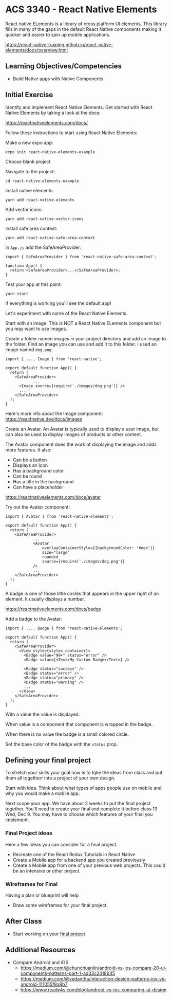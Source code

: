 # ACS 3340 - React Native Elements

React native ELements is a library of cross platform UI elements. This library fills in many of the gaps in the default React Native components making it quicker and easier to spin up mobile applications.

https://react-native-training.github.io/react-native-elements/docs/overview.html

## Learning Objectives/Competencies

- Build Native apps with Native Components

## Initial Exercise

Identify and implement React Native Elements. Get started with React Native Elements by taking a look at the docs: 

https://reactnativeelements.com/docs/

Follow these instructions to start using React Native Elements:

Make a new expo app:

```
expo init react-native-elements-example
```

Choose blank project

Navigate to the project: 

```
cd react-native-elements-example
```

Install native elements:

```
yarn add react-native-elements
```

Add vector icons: 

```
yarn add react-native-vector-icons
```

Install safe area context:

```
yarn add react-native-safe-area-context
```

In `App.js` add the SafeAreaProvider: 

```JS
import { SafeAreaProvider } from 'react-native-safe-area-context';

function App() {
  return <SafeAreaProvider>...</SafeAreaProvider>;
}
```

Test your app at this point: 

```
yarn start
```

If everything is working you'll see the default app!

Let's experiment with some of the React Native Elements. 

Start with an image. This is NOT a React Native ELements component but you may want to use images. 

Create a folder named images in your project directory and add an image to the folder. Find an image you can use and add it to this folder. I used an image named `dog.png`:

```JS
import { ..., Image } from 'react-native';

export default function App() {
  return (
    <SafeAreaProvider>
			...
      <Image source={require('./images/dog.png')} />
      ...
    </SafeAreaProvider>
  );
}
```

Here's more info about the Image component: https://reactnative.dev/docs/images

Create an Avatar. An Avatar is typically used to display a user image, but can also be used to display images of products or other content. 

The Avatar component does the work of displaying the image and adds more features. It also: 

- Can be a button
- Displays an Icon
- Has a background color
- Can be round
- Has a title in the background
- Can have a placeholder

https://reactnativeelements.com/docs/avatar

Try out the Avatar component:

```JS
import { Avatar } from 'react-native-elements';

export default function App() {
  return (
    <SafeAreaProvider>
			...
			<Avatar
				overlayContainerStyle={{backgroundColor: '#eee'}}
				size="large"
				rounded
				source={require('./images/dog.png')}
			/>
			...
    </SafeAreaProvider>
  );
}
```

A badge is one of those little circles that appears in the upper right of an element. It usually displays a number. 

https://reactnativeelements.com/docs/badge

Add a badge to the Avatar: 

```JS
import { ..., Badge } from 'react-native-elements';

export default function App() {
  return (
    <SafeAreaProvider>
      <View style={styles.container}>
        <Badge value="99+" status="error" />
        <Badge value={<Text>My Custom Badge</Text>} />

        <Badge status="success" />
        <Badge status="error" />
        <Badge status="primary" />
        <Badge status="warning" />
        ...
      </View>
    </SafeAreaProvider>
  );
}
```

With a value the value is displayed. 

When value is a component that component is wrapped in the badge. 

When there is no value the badge is a small colored circle. 

Set the base color of the badge with the `status` prop.

## Defining your final project

To stretch your skills your goal now is to tqke the ideas from class and put them all togetherr into a project of your own design. 

Start with idea. Think about what types of apps people use on mobile and why you would make a mobile app. 

Next scope your app. We have about 2 weeks to put the final project together. You'll need to create your final and complete it before class 13 Wed, Dec 9. You may have to choose which features of your final you implement. 

### Final Project ideas

Here a few ideas you can consider for a final project. 

- Recreate one of the React Redux Tutorials in React Native
- Create a Mobile app for a backend app you created previously
- Create a Mobile app from one of your previous web projects. This could be an intensive or other project.  

### Wireframes for Final

Having a plan or blueprint will help

- Draw some wireframes for your final project.

## After Class

- Start working on your [final project](https://github.com/Make-School-Courses/FEW-2.4-Native-Development-with-JavaScript/blob/master/Assignments/Assignment-final-project.md)

## Additional Resources

- Compare Android and iOS
	- https://medium.com/@chunchuanlin/android-vs-ios-compare-20-ui-components-patterns-part-1-ad33c2418b45
	- https://medium.com/@vedantha/interaction-design-patterns-ios-vs-android-111055f8a9b7
	- https://www.ready4s.com/blog/android-vs-ios-comparing-ui-design

